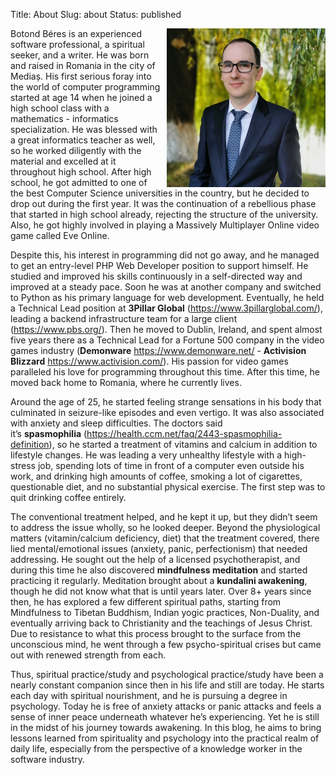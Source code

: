 Title: About
Slug: about
Status: published

<style type="text/css" rel="stylesheet">
#profile { 
    float: right;
    margin-left: 10px;
    }
</style>

<img id="profile" src="/images/profile_2020_cropped.png" width="254" height="254" />

Botond Béres is an experienced software professional, a spiritual seeker, and a writer. He was born and raised in Romania in the city of Mediaș. His first serious foray into the world of computer programming started at age 14 when he joined a high school class with a mathematics - informatics specialization. He was blessed with a great informatics teacher as well, so he worked diligently with the material and excelled at it throughout high school. After high school, he got admitted to one of the best Computer Science universities in the country, but he decided to drop out during the first year. It was the continuation of a rebellious phase that started in high school already, rejecting the structure of the university. Also, he got highly involved in playing a Massively Multiplayer Online video game called Eve Online.

Despite this, his interest in programming did not go away, and he managed to get an entry-level PHP Web Developer position to support himself. He studied and improved his skills continuously in a self-directed way and improved at a steady pace. Soon he was at another company and switched to Python as his primary language for web development. Eventually, he held a Technical Lead position at **3Pillar Global** (<https://www.3pillarglobal.com/>), leading a backend infrastructure team for a large client (<https://www.pbs.org/>). Then he moved to Dublin, Ireland, and spent almost five years there as a Technical Lead for a Fortune 500 company in the video games industry (**Demonware** <https://www.demonware.net/> - **Activision Blizzard** <https://www.activision.com/>). His passion for video games paralleled his love for programming throughout this time. After this time, he moved back home to Romania, where he currently lives.

Around the age of 25, he started feeling strange sensations in his body that culminated in seizure-like episodes and even vertigo. It was also associated with anxiety and sleep difficulties. The doctors said it’s **spasmophilia** (<https://health.ccm.net/faq/2443-spasmophilia-definition>), so he started a treatment of vitamins and calcium in addition to lifestyle changes. He was leading a very unhealthy lifestyle with a high-stress job, spending lots of time in front of a computer even outside his work, and drinking high amounts of coffee, smoking a lot of cigarettes, questionable diet, and no substantial physical exercise. The first step was to quit drinking coffee entirely.

The conventional treatment helped, and he kept it up, but they didn’t seem to address the issue wholly, so he looked deeper. Beyond the physiological matters (vitamin/calcium deficiency, diet) that the treatment covered, there lied mental/emotional issues (anxiety, panic, perfectionism) that needed addressing. He sought out the help of a licensed psychotherapist, and during this time he also discovered **mindfulness meditation** and started practicing it regularly. Meditation brought about a **kundalini awakening**, though he did not know what that is until years later. Over 8+ years since then, he has explored a few different spiritual paths, starting from Mindfulness to Tibetan Buddhism, Indian yogic practices, Non-Duality, and eventually arriving back to Christianity and the teachings of Jesus Christ. Due to resistance to what this process brought to the surface from the unconscious mind, he went through a few psycho-spiritual crises but came out with renewed strength from each.

Thus, spiritual practice/study and psychological practice/study have been a nearly constant companion since then in his life and still are today. He starts each day with spiritual nourishment, and he is pursuing a degree in psychology. Today he is free of anxiety attacks or panic attacks and feels a sense of inner peace underneath whatever he’s experiencing. Yet he is still in the midst of his journey towards awakening. In this blog, he aims to bring lessons learned from spirituality and psychology into the practical realm of daily life, especially from the perspective of a knowledge worker in the software industry.
